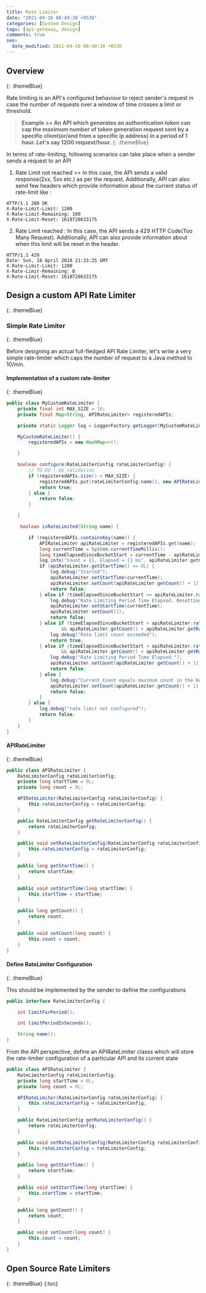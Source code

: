 ```yaml
---
title: Rate Limiter
date: "2021-04-16 08:49:30 +0530"
categories: [System Design]
tags: [api-gateway, design]
comments: true
seo:
  date_modified: 2021-04-16 08:49:30 +0530
---
```


## Overview
{: .themeBlue}

Rate limiting is an API's configured behaviour to reject sender's request in case the number of requests over a window of time crosses a limit or threshold.

> **Example >> An API which generates an authentication token can cap the maximum number of token generation request sent by a specific client(or/and from a specific ip address) in a period of 1 hour. Let's say 1200 request/hour.**
{: .themeBlue}

In terms of rate-limiting, following scenarios can take place when a sender sends a request to an API
1. Rate Limit not reached >> In this case, the API sends a valid response(2xx, 5xx etc.) as per the request. Additionally, API can also send few headers which provide information about the current status of rate-limit like :

```
HTTP/1.1 200 OK
X-Rate-Limit-Limit: 1200
X-Rate-Limit-Remaining: 100
X-Rate-Limit-Reset: 1618728633175
```
2. Rate Limit reached : In this case, the API sends a 429 HTTP Code(Too Many Request). Additionally, API can also provide information about when this limit will be reset in the header.

```
HTTP/1.1 429
Date: Sun, 18 April 2018 21:33:25 GMT
X-Rate-Limit-Limit: 1200
X-Rate-Limit-Remaining: 0
X-Rate-Limit-Reset: 1618728633175
```

## Design a custom API Rate Limiter
{: .themeBlue}

### Simple Rate Limiter
{: .themeBlue}

Before designing an actual full-fledged API Rate Limiter, let's write a very simple rate-limiter which caps the number of request to a Java method to 10/min.

#### Implementation of a custom rate-limiter
{: .themeBlue}

```java
public class MyCustomRateLimiter {
    private final int MAX_SIZE = 10;
    private final Map<String, APIRateLimiter> registeredAPIs;

    private static Logger log = LoggerFactory.getLogger(MyCustomRateLimiter.class);

    MyCustomRateLimiter() {
        registeredAPIs = new HashMap<>();

    }

    boolean configure(RateLimiterConfig rateLimiterConfig) {
        // TO DO : do validation
        if (registeredAPIs.size() < MAX_SIZE) {
            registeredAPIs.put(rateLimiterConfig.name(), new APIRateLimiter(rateLimiterConfig));
            return true;
        } else {
            return false;
        }

    }

     boolean isRateLimited(String name) {

        if (registeredAPIs.containsKey(name)) {
            APIRateLimiter apiRateLimiter = registeredAPIs.get(name);
            long currentTime = System.currentTimeMillis();
            long timeElapsedSinceBucketStart = currentTime - apiRateLimiter.getStartTime();
            log.info("Count = {}, Elapsed = {} ms", apiRateLimiter.getCount(), timeElapsedSinceBucketStart);
            if (apiRateLimiter.getStartTime() == 0L) {
                log.debug("Started");
                apiRateLimiter.setStartTime(currentTime);
                apiRateLimiter.setCount(apiRateLimiter.getCount() + 1);
                return false;
            } else if (timeElapsedSinceBucketStart >= apiRateLimiter.rateLimiterConfig.limitPeriodInSeconds() * 1000L) {
                log.debug("Rate Limiting Period Time Elapsed. Resetting the count");
                apiRateLimiter.setStartTime(currentTime);
                apiRateLimiter.setCount(1);
                return false;
            } else if (timeElapsedSinceBucketStart < apiRateLimiter.rateLimiterConfig.limitPeriodInSeconds() * 1000L
                    && apiRateLimiter.getCount() > apiRateLimiter.getRateLimiterConfig().limitForPeriod()) {
                log.debug("Rate limit count exceeded");
                return true;
            } else if (timeElapsedSinceBucketStart < apiRateLimiter.rateLimiterConfig.limitPeriodInSeconds() * 1000L
                    && apiRateLimiter.getCount() < apiRateLimiter.getRateLimiterConfig().limitForPeriod()) {
                log.debug("Rate Limiting Period Time Elapsed.");
                apiRateLimiter.setCount(apiRateLimiter.getCount() + 1);
                return false;
            } else {
                log.debug("Current Count equals maximum count in the bucket");
                apiRateLimiter.setCount(apiRateLimiter.getCount() + 1);
                return false;
            }
        } else {
            log.debug("rate limit not configured");
            return false;
        }
    }
}
```

#### APIRateLimiter
{: .themeBlue}
```java
public class APIRateLimiter {
    RateLimiterConfig rateLimiterConfig;
    private long startTime = 0L;
    private long count = 0L;

    APIRateLimiter(RateLimiterConfig rateLimiterConfig) {
        this.rateLimiterConfig = rateLimiterConfig;
    }

    public RateLimiterConfig getRateLimiterConfig() {
        return rateLimiterConfig;
    }

    public void setRateLimiterConfig(RateLimiterConfig rateLimiterConfig) {
        this.rateLimiterConfig = rateLimiterConfig;
    }

    public long getStartTime() {
        return startTime;
    }

    public void setStartTime(long startTime) {
        this.startTime = startTime;
    }

    public long getCount() {
        return count;
    }

    public void setCount(long count) {
        this.count = count;
    }
}

```

#### Define RateLimiter Configuration
{: .themeBlue}

This should be implemented by the sender to define the configurations

```java
public interface RateLimiterConfig {

    int limitForPeriod();

    int limitPeriodInSeconds();

    String name();
}
```
From the API perspective, define an APIRateLimiter classs which will store the rate-limiter configuration of a particular API and its current state

``` java
public class APIRateLimiter {
    RateLimiterConfig rateLimiterConfig;
    private long startTime = 0L;
    private long count = 0L;

    APIRateLimiter(RateLimiterConfig rateLimiterConfig) {
        this.rateLimiterConfig = rateLimiterConfig;
    }

    public RateLimiterConfig getRateLimiterConfig() {
        return rateLimiterConfig;
    }

    public void setRateLimiterConfig(RateLimiterConfig rateLimiterConfig) {
        this.rateLimiterConfig = rateLimiterConfig;
    }

    public long getStartTime() {
        return startTime;
    }

    public void setStartTime(long startTime) {
        this.startTime = startTime;
    }

    public long getCount() {
        return count;
    }

    public void setCount(long count) {
        this.count = count;
    }
}
```

## Open Source Rate Limiters
{: .themeBlue}
{:toc}